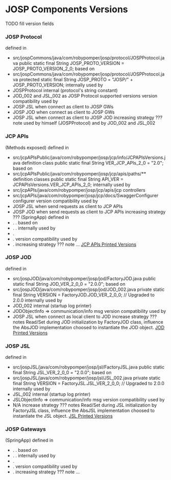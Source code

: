 # JOSP Components Versions

TODO fill version fields


### JOSP Protocol
  defined in
  - src/jospCommons/java/com/robypomper/josp/protocol/JOSPProtocol.java
    public static final String JOSP_PROTO_VERSION = JOSP_PROTO_VERSION_2_0;
  based on
  - src/jospCommons/java/com/robypomper/josp/protocol/JOSPProtocol.java
    protected static final String JOSP_PROTO = "JOSP/" + JOSP_PROTO_VERSION;
  internally used by
  - JOSPProtocol internal (protocol's string constant)
  - JOD_002 and JSL_002 as JOSP Protocol supported versions
  version compatibility used by
  - JOSP JSL when connect as client to JOSP GWs
  - JOSP JOD when connect as client to JOSP GWs
  - JOSP JSL when connect as client to JOSP JOD
  increasing strategy
    ???
  note
    used by himself (JOSPProtocol) and by JOD_002 and JSL_002

### JCP APIs
(Methods exposed)
  defined in
  - src/jcpAPIsPublic/java/com/robypomper/josp/jcp/info/JCPAPIsVersions.java  definition class
    public static final String VER_JCP_APIs_2_0 = "2.0";
  based on
  - src/jcpAPIsPublic/java/com/robypomper/josp/jcp/apis/paths/**  definition classes
    public static final String API_VER = JCPAPIsVersions.VER_JCP_APIs_2_0;
  internally used by
  - src/jcpAPIs/java/com/robypomper/josp/jcp/apis/jcp     controllers
  - src/jcpAPIs/java/com/robypomper/josp/jcp/docs/SwaggerConfigurer   configurer
  version compatibility used by
  - JOSP JSL when send requests as client to JCP APIs
  - JOSP JOD when send requests as client to JCP APIs
  increasing strategy
    ???
(SpringApp)
  defined in
  - .
    .
  based on
  - .
    .
  internally used by
  - .
  - .
  version compatibility used by
  - .
  increasing strategy
    ???
  note
    ...
  [JCP APIs Printed Versions](../VERSIONS/JCP%20APIs.txt)

### JOSP JOD
  defined in
  - src/jospJOD/java/com/robypomper/josp/jod/FactoryJOD.java
    public static final String JOD_VER_2_0_0 = "2.0.0";
  based on
  - src/jospJOD/java/com/robypomper/josp/jod/JOD_002.java
    private static final String VERSION = FactoryJOD.JOD_VER_2_0_0;   // Upgraded to 2.0.0
  internally used by
  - JOD_002 internal (startup log printer)
  - JODObjectInfo => communication/info msg
  version compatibility used by
  - JOSP JSL when connect as local client to JOD
  increase strategy
    ???
  notes
    Read/Set during JOD initialization by FactoryJOD class, influence the AbsJOD implementation choosed to instantiate the JOD object.
  [JOD Printed Versions](../VERSIONS/JOD.txt)

### JOSP JSL
  defined in
  - src/jospJSL/java/com/robypomper/josp/jsl/FactoryJSL.java
    public static final String JSL_VER_2_0_0 = "2.0.0";
  based on
  - src/jospJSL/java/com/robypomper/josp/jsl/JSL_002.java
    private static final String VERSION = FactoryJSL.JSL_VER_2_0_0;   // Upgraded to 2.0.0
  internally used by
  - JSL_002 internal (startup log printer)
  - JSLObjectInfo => communication/info msg
  version compatibility used by
  - N/A
  increase strategy
    ???
  notes
    Read/Set during JSL initialization by FactoryJSL class, influence the AbsJSL implementation choosed to instantiate the JSL object.
  [JSL Printed Versions](../VERSIONS/JSL.txt)

### JOSP Gateways
(SpringApp)
  defined in
  - .
    .
  based on
  - .
    .
  internally used by
  - .
  - .
  version compatibility used by
  - .
  increasing strategy
    ???
  note
    ...